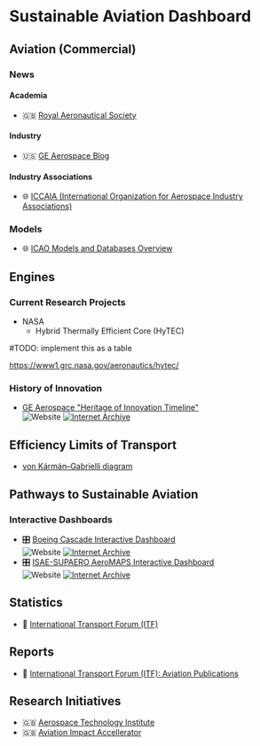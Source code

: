 # Sustainable Aviation Dashboard

## Aviation (Commercial)

### News

#### Academia

- 🇬🇧 [Royal Aeronautical Society](https://www.aerosociety.com/)

#### Industry

- 🇺🇸 [GE Aerospace Blog](https://blog.geaerospace.com/)

#### Industry Associations

- 🌐 [ICCAIA (International Organization for Aerospace Industry Associations)](https://iccaia.org/2023/)

### Models

- 🌐 [ICAO Models and Databases Overview](https://www.icao.int/environmental-protection/pages/modelling-and-databases.aspx)

## Engines

### Current Research Projects

- NASA
    - Hybrid Thermally Efficient Core (HyTEC)

#TODO: implement this as a table

https://www1.grc.nasa.gov/aeronautics/hytec/

### History of Innovation

- [GE Aerospace "Heritage of Innovation Timeline"](https://www.geaerospace.com/timeline/) \
![Website](https://img.shields.io/website?down_color=lightgrey&down_message=Offline&label=Website&logo=firefoxbrowser&logoColor=white&up_color=green&up_message=Online&url=https%3A%2F%2Fwww.geaerospace.com%2Ftimeline%2F)
[![Internet Archive](https://img.shields.io/badge/Archived-Wayback%20Machine-brown?style=flat&logo=internet-archive)](https://web.archive.org/web/20230429072755/https://www.geaerospace.com/timeline/)

## Efficiency Limits of Transport

- [von Kármán–Gabrielli diagram](https://en.wikipedia.org/wiki/Von_K%C3%A1rm%C3%A1n%E2%80%93Gabrielli_diagram)

## Pathways to Sustainable Aviation

### Interactive Dashboards

- 🎛️ [Boeing Cascade Interactive Dashboard](https://cascade.boeing.com/) \
![Website](https://img.shields.io/website?down_color=lightgrey&down_message=Offline&label=Website&logo=firefoxbrowser&logoColor=white&up_color=green&up_message=Online&url=https%3A%2F%2Fcascade.boeing.com)
[![Internet Archive](https://img.shields.io/badge/Archived-Wayback%20Machine-brown?style=flat&logo=internet-archive)](https://web.archive.org/web/20230524142656/https://cascade.boeing.com/)
- 🎛️ [ISAE-SUPAERO AeroMAPS Interactive Dashboard](https://aeromaps.isae-supaero.fr/) \
![Website](https://img.shields.io/website?down_color=lightgrey&down_message=Offline&label=Website&logo=firefoxbrowser&logoColor=white&up_color=green&up_message=Online&url=https%3A%2F%2Faeromaps.isae-supaero.fr)
[![Internet Archive](https://img.shields.io/badge/Archived-Wayback%20Machine-brown?style=flat&logo=internet-archive)](https://web.archive.org/web/20230611122647/https://aeromaps.isae-supaero.fr/)

## Statistics

- 🧮 [International Transport Forum (ITF)](https://www.itf-oecd.org/transport-data-and-statistics)

## Reports

- 📄 [International Transport Forum (ITF): Aviation Publications](https://www.itf-oecd.org/search/research?f%2525255B0%2525255D=field_publication_type%3A637&f%2525255B1%2525255D=field_publication_type%3A646&f%2525255B2%2525255D=field_publication_type%3A645&f%2525255B3%2525255D=field_publication_type%3A2350&f%2525255B4%2525255D=field_publication_type%3A647&f%2525255B5%2525255D=field_publication_type%3A2349&f%2525255B6%2525255D=field_publication_type%3A317&f%5B0%5D=field_publication_type%3A637&f%5B1%5D=field_publication_type%3A646&f%5B2%5D=field_publication_type%3A645&f%5B3%5D=field_publication_type%3A2350&f%5B4%5D=field_publication_type%3A647&f%5B5%5D=field_publication_type%3A2349&f%5B6%5D=field_publication_type%3A317&f%5B7%5D=field_theme_tax%3A3)

## Research Initiatives

 - 🇬🇧 [Aerospace Technology Institute](https://www.ati.org.uk/)
 - 🇬🇧 [Aviation Impact Accellerator](https://www.aiazero.org/)